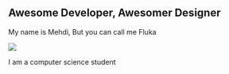 ## Awesome Developer, Awesomer Designer
My name is Mehdi, But you can call me Fluka

<img src="https://github.com/Mehdibenabdelkader/MehdiBenabdelakder/assets/banner.jpg">
  

I am a computer science student


<!--
**Mehdibenabdelkader/Mehdibenabdelkader** is a ✨ _special_ ✨ repository because its `README.md` (this file) appears on your GitHub profile.

Here are some ideas to get you started:

- 🔭 I’m currently working on ...
- 🌱 I’m currently learning ...
- 👯 I’m looking to collaborate on ...
- 🤔 I’m looking for help with ...
- 💬 Ask me about ...
- 📫 How to reach me: ...
- 😄 Pronouns: ...
- ⚡ Fun fact: ...
-->
